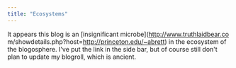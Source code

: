 ```yaml
---
title: "Ecosystems"
---
```

It appears this blog is an [insignificant microbe](http://www.truthlaidbear.co
m/showdetails.php?host=http://princeton.edu/~abrett) in the ecosystem of the
blogosphere. I've put the link in the side bar, but of course still don't plan
to update my blogroll, which is ancient.

